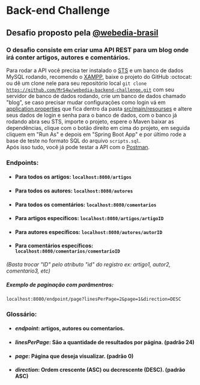 # Back-end Challenge
## Desafio proposto pela [@webedia-brasil](https://github.com/webedia-brasil)
### O desafio consiste em criar uma API REST para um blog onde irá conter artigos, autores e comentários.
Para rodar a API você precisa ter instalado o [STS](https://spring.io/tools) e um banco de dados MySQL rodando, recomendo o [XAMPP](https://www.apachefriends.org/download.html), baixe o projeto do GitHub :octocat: ou dê um clone nele para seu repositório local <code>git clone https://github.com/MrS4w/webedia-backend-challenge.git</code> com seu servidor de banco de dados rodando, crie um banco de dados chamado "blog", se caso precisar mudar configurações como login vá em [application.properties](https://github.com/MrS4w/API-REST/blob/master/src/main/resources/application.properties "application.properties")  que fica dentro da pasta [src/main/resourses](https://github.com/MrS4w/API-REST/tree/master/src/main/resources) e altere seus dados de login e senha para o banco de dados, com o banco já rodando abra seu STS, importe o projeto, espere o Maven baixar as dependências, clique com o botão direito em cima do projeto, em seguida cliquem em "Run As" e depois em "Spring Boot App" e por último rode a base de teste no formato SQL do arquivo `scripts.sql`.
<br/>Após isso tudo, você já pode testar a API com o [Postman](https://www.getpostman.com/apps).<br/>
### Endpoints:<br/>
- #### Para todos os artigos: <code>localhost:8080/artigos</code> <br/>
- #### Para todos os autores: <code>localhost:8080/autores</code> <br/>
- #### Para todos os comentários: <code>localhost:8080/comentarios</code> <br/>
- #### Para artigos específicos: <code>localhost:8080/artigos/artigoID</code> <br/>
- #### Para autores específicos: <code>localhost:8080/autores/autorID</code> <br/>
- #### Para comentários específicos: <code>localhost:8080/comentarios/comentarioID</code> <br/>
_(Basta trocar "ID" pelo atributo "id" do registro ex: artigo1, autor2, comentario3, etc)_ <br/>
##### Exemplo de paginação com parâmentros:<br>
<code>localhost:8080/endpoint/page?linesPerPage=2&page=1&direction=DESC</code> <br/>
### Glossário:
- #### _endpoint_: artigos, autores ou comentarios. <br />
- #### _linesPerPage_: São a quantidade de resultados por página. (padrão 24) <br/>
- #### _page_: Página que deseja visualizar. (padrão 0) <br/>
- #### _direction_: Ordem crescente (ASC) ou decrescente (DESC). (padrão ASC)
